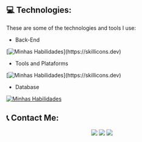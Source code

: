 ## :computer: Technologies:

These are some of the technologies and tools I use:

- Back-End

[![Minhas Habilidades](https://skillicons.dev/icons?i=java,python,dotnet,)](https://skillicons.dev) 

- Tools and Plataforms

[![Minhas Habilidades](https://skillicons.dev/icons?i=pycharm,vscode,)](https://skillicons.dev)

- Database

[![Minhas Habilidades](https://skillicons.dev/icons?i=mysql)](https://skillicons.dev)


## 📞 Contact Me:
<div align="center"> 
  <a href="https://api.whatsapp.com/send/?phone=%2B5511978470917&text&app_absent=0" target="_blank"><img src="https://img.shields.io/badge/WhatsApp-25D366?style=for-the-badge&logo=whatsapp&logoColor=white" target="_blank"></a>
  <a href = "mailto:lukasserete@gmail.com"><img src="https://img.shields.io/badge/-Gmail-%23333?style=for-the-badge&logo=gmail&logoColor=white" target="_blank"></a>
  <a href="https://www.linkedin.com/in/lucasserete/" target="_blank"><img src="https://img.shields.io/badge/-LinkedIn-%230077B5?style=for-the-badge&logo=linkedin&logoColor=white" target="_blank"></a>   
</div>
